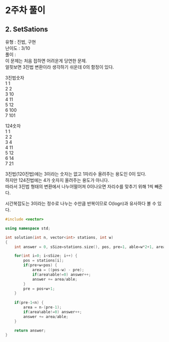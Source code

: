# 2주차 풀이



## 2. SetSations

유형 : 진법, 구현  
난이도 : 3/10  
풀이 :   
이 문제는 처음 접하면 어려운게 당연한 문제.   
얼핏보면 3진법 변환이라 생각하기 쉬운데 0의 함정이 있다.  

3진법숫자  
1 1  
2 2  
3 10  
4 11  
5 12  
6 100  
7 101  

124숫자  
1 1  
2 2  
3 4  
4 11  
5 12  
6 14  
7 21  

3진법(120진법)에는 3이라는 숫자는 없고 1자리수 올려주는 용도인 0이 있다.  
하지만 124진법에는 4가 숫자지 올려주는 용도가 아니다.   
따라서 3진법 형태의 변환에서 나누어떨어져 0이나오면 자리수를 맞추기 위해 1씩 빼준다.  

시간복잡도는 3이라는 정수로 나누는 수만큼 반복이므로 O(logn)과 유사하다 볼 수 있다.  

```C++
#include <vector>

using namespace std;

int solution(int n, vector<int> stations, int w)
{
    int answer = 0, sSize=stations.size(), pos, pre=1, able=w*2+1, area;

    for(int i=0; i<sSize; i++) {
        pos = stations[i];
        if(pre+w<pos) {
            area = ((pos-w) - pre); 
            if(area%able!=0) answer++;
            answer += area/able;
        }
        pre = pos+w+1;
    }
    
    if(pre-1<n) { 
        area = n-(pre-1);
        if(area%able!=0) answer++;
        answer += area/able;
    }

    return answer;
}
```




